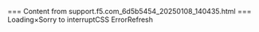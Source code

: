 === Content from support.f5.com_6d5b5454_20250108_140435.html ===
Loading×Sorry to interruptCSS ErrorRefresh
